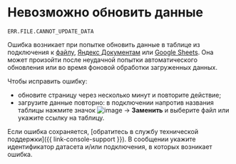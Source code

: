 # Невозможно обновить данные

`ERR.FILE.CANNOT_UPDATE_DATA`

Ошибка возникает при попытке обновить данные в таблице из подключения к [файлу](../../operations/connection/create-file.md), [Яндекс Документам](../../operations/connection/create-yadocs.md) или [Google Sheets](../../operations/connection/create-google-sheets.md). Она может произойти после неудачной попытки автоматического обновления или во время фоновой обработки загруженных данных.

Чтобы исправить ошибку:

* обновите страницу через несколько минут и повторите действие;
* загрузите данные повторно: в подключении напротив названия таблицы нажмите значок ![image](../../../_assets/console-icons/ellipsis.svg) → **Заменить** и выберите файл или укажите ссылку на таблицу.

Если ошибка сохраняется, [обратитесь в службу технической поддержки]({{ link-console-support }}). В сообщении укажите идентификатор датасета и/или подключения, в которых возникает ошибка.
